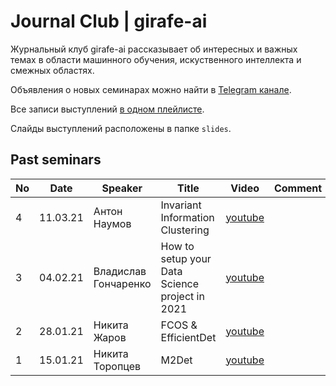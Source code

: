 # Journal Club | girafe-ai

Журнальный клуб girafe-ai рассказывает об интересных и важных темах в области машинного обучения, искуственного интеллекта и смежных областях.

Объявления о новых семинарах можно найти в [Telegram канале](https://t.me/girafe_ai_journal).

Все записи выступлений [в одном плейлисте](https://youtube.com/playlist?list=PLJR10EXrBaAu0yvsFbdXkMyFDuwN0YS97).

Слайды выступлений расположены в папке `slides`.

## Past seminars

No | Date | Speaker | Title | Video | Comment
--- | --- | --- | --- | --- | ---
4 | 11.03.21 | Антон Наумов | Invariant Information Clustering | [youtube](https://youtu.be/48oIHVpsxF4)
3 | 04.02.21 | Владислав Гончаренко | How to setup your Data Science project in 2021 | [youtube](https://youtu.be/jLIAiDMyseQ)
2 | 28.01.21 | Никита Жаров | FCOS & EfficientDet | [youtube](https://youtu.be/y8RWgDVi2FE)
1 | 15.01.21 | Никита Торопцев | M2Det | [youtube](https://youtu.be/ZRFLBldLfp4)
